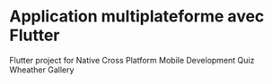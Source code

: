# Application multiplateforme avec Flutter

Flutter project for Native Cross Platform Mobile Development  Quiz Wheather  Gallery



